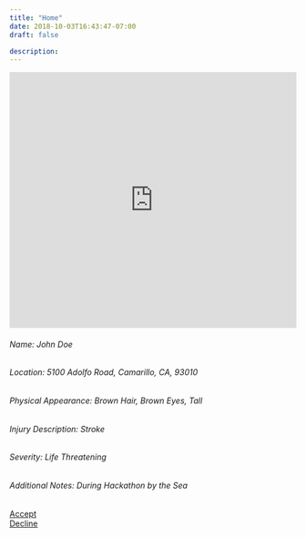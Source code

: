 ```yaml
---
title: "Home"
date: 2018-10-03T16:43:47-07:00
draft: false

description:
---
```

<div class="container py-3">
    <div class="card center">
        <iframe src="https://www.google.com/maps/embed?pb=!1m18!1m12!1m3!1d3299.2966197972787!2d-119.00207908478062!3d34.215443880561864!2m3!1f0!2f0!3f0!3m2!1i1024!2i768!4f13.1!3m3!1m2!1s0x80e836587c7c2753%3A0x5e426f9ca507ef9f!2s5100%20Adolfo%20Rd%2C%20Camarillo%2C%20CA%2093012!5e0!3m2!1sen!2sus!4v1575738674329!5m2!1sen!2sus" width="100%" height="450" frameborder="0" style="border:0;" allowfullscreen=""></iframe>
    </div>
    <div class="text-uppercase">
        <h6>Name: John Doe </h6>
        <h6>Location: 5100 Adolfo Road, Camarillo, CA, 93010</h6>
        <h6>Physical Appearance: Brown Hair, Brown Eyes, Tall</h6>
        <h6>Injury Description: Stroke</h6>
        <h6>Severity: Life Threatening<h6>
        <h6>Additional Notes: During Hackathon by the Sea<h6>
    </div>
    <div class="row py-3">
        <div class="col-6">
            <a href="/responder/page2" class="btn btn-lg btn-block btn-primary text-white">
                Accept
            </a>
        </div>
        <div class="col-6">
            <a href="/responder/page3" class="btn btn-lg btn-block btn-primary text-white">
                Decline
            </a>
        </div>
    </div></div>
